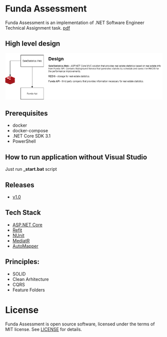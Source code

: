 # Funda Assessment
Funda Assessment is an implementation of .NET Software Engineer Technical Assignment task. [pdf](docs/assessment.pdf)

## High level design 
![High level design](docs/high-level-design.png)

## Prerequisites
* docker 
* docker-compose
* .NET Core SDK 3.1
* PowerShell

## How to run application without Visual Studio
Just run **_start.bat** script

## Releases
 * [v1.0](https://github.com/iivchenko/funda-assessment/releases/v1.0)
 
## Tech Stack
 * [ASP.NET Core](https://docs.microsoft.com/en-us/aspnet/core/?view=aspnetcore-3.1)
 * [Refit](https://github.com/reactiveui/refit) 
 * [NUnit](https://nunit.org/)
 * [MediatR](https://github.com/jbogard/MediatR)
 * [AutoMapper](https://automapper.org/)

## Principles:
* SOLID
* Clean Arhitecture
* CQRS
* Feature Folders

# License

Funda Assessment is open source software, licensed under the terms of MIT license. 
See [LICENSE](LICENSE) for details.
